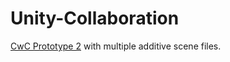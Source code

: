 # Unity-Collaboration
[CwC Prototype 2][cwc-p2] with multiple additive scene files.

[cwc-p2]: <https://learn.unity.com/project/unit-2-basic-gameplay?courseId=5cf96c41edbc2a2ca6e8810f>
